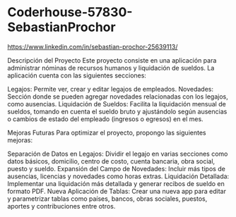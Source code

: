 # Coderhouse-57830-SebastianProchor
https://www.linkedin.com/in/sebastian-prochor-25639113/

Descripción del Proyecto
Este proyecto consiste en una aplicación para administrar nóminas de recursos humanos y liquidación de sueldos. La aplicación cuenta con las siguientes secciones:

Legajos: Permite ver, crear y editar legajos de empleados.
Novedades: Sección donde se pueden agregar novedades relacionadas con los legajos, como ausencias.
Liquidación de Sueldos: Facilita la liquidación mensual de sueldos, tomando en cuenta el sueldo bruto y ajustándolo según ausencias o cambios de estado del empleado (ingresos o egresos) en el mes.

Mejoras Futuras
Para optimizar el proyecto, propongo las siguientes mejoras:

Separación de Datos en Legajos: Dividir el legajo en varias secciones como datos básicos, domicilio, centro de costo, cuenta bancaria, obra social, puesto y sueldo.
Expansión del Campo de Novedades: Incluir más tipos de ausencias, licencias y novedades como horas extras.
Liquidación Detallada: Implementar una liquidación más detallada y generar recibos de sueldo en formato PDF.
Nueva Aplicación de Tablas: Crear una nueva app para editar y parametrizar tablas como países, bancos, obras sociales, puestos, aportes y contribuciones entre otros.

